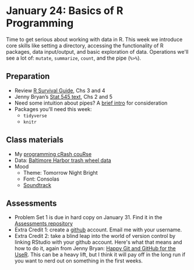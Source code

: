 # January 24: Basics of R Programming

Time to get serious about working with data in R. This week we introduce core skills like setting a directory, accessing the functionality of R packages, data input/output, and basic exploration of data. Operations we'll see a lot of: `mutate`, `summarize`, `count`, and the pipe (`%>%`).

## Preparation
- Review [R Survival Guide](https://austin-hart-pols.github.io/SurvivalGuide/), Chs 3 and 4
- Jenny Bryan’s [Stat 545 text](https://stat545.com/), Chs 2 and 5
- Need some intuition about pipes? A [brief intro](https://towardsdatascience.com/an-introduction-to-the-pipe-in-r-823090760d64) for consideration
- Packages you'll need this week:
  - `tidyverse`
  - `knitr`

## Class materials
- My [programming cRash couRse](https://github.com/SIS-data-analysis/02-IntroR/blob/main/cRash-couRse.md)
- Data: [Baltimore Harbor trash wheel data](https://github.com/SIS-data-analysis/02-IntroR/blob/main/trash%20wheels.csv)
- Mood
  - Theme: Tomorrow Night Bright
  - Font: Consolas
  - [Soundtrack](https://www.youtube.com/watch?v=LE2VqGgkWTM)

## Assessments
- Problem Set 1 is due in hard copy on January 31. Find it in the [Assessments repository](https://github.com/SIS-data-analysis/Assessments)
- Extra Credit 1: create a [github](https://github.com) account. Email me with your username. 
- Extra Credit 2: take a blind leap into the world of version control by linking RStudio with your github account. Here's what that means and how to do it, again from Jenny Bryan: [Happy Git and GitHub for the UseR](https://happygitwithr.com/install-intro.html). This can be a heavy lift, but I think it will pay off in the long run if you want to nerd out on something in the first weeks. 
